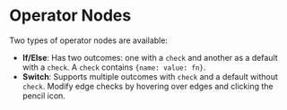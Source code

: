 # Operator Nodes

Two types of operator nodes are available:

- **If/Else**: Has two outcomes: one with a `check` and another as a default with a `check`. A `check` contains `{name: value: fn}`.
- **Switch**: Supports multiple outcomes with `check` and a default without `check`. Modify edge checks by hovering over edges and clicking the pencil icon.
